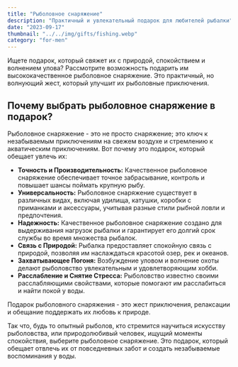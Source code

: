 ```yaml
---
title: "Рыболовное снаряжение"
description: "Практичный и увлекательный подарок для любителей рыбалки"
date: "2023-09-17"
thumbnail: "../../img/gifts/fishing.webp"
category: "for-men"
---
```


Ищете подарок, который свяжет их с природой, спокойствием и волнением улова? Рассмотрите возможность подарить им высококачественное рыболовное снаряжение. Это практичный, но волнующий жест, который улучшит их рыболовные приключения.

## Почему выбрать рыболовное снаряжение в подарок?

Рыболовное снаряжение - это не просто снаряжение; это ключ к незабываемым приключениям на свежем воздухе и стремлению к акватическим приключениям. Вот почему это подарок, который обещает увлечь их:

- **Точность и Производительность:** Качественное рыболовное снаряжение обеспечивает точное забрасывание, контроль и повышает шансы поймать крупную рыбу.
- **Универсальность:** Рыболовное снаряжение существует в различных видах, включая удилища, катушки, коробки с приманками и аксессуары, учитывая разные стили рыбной ловли и предпочтения.
- **Надежность:** Качественное рыболовное снаряжение создано для выдерживания нагрузок рыбалки и гарантирует его долгий срок службы во время множества рыбалок.
- **Связь с Природой:** Рыбалка предоставляет спокойную связь с природой, позволяя им наслаждаться красотой озер, рек и океанов.
- **Захватывающее Погоня:** Возбуждение уловом и волнение охоты делают рыболовство увлекательным и удовлетворяющим хобби.
- **Расслабление и Снятие Стресса:** Рыболовство известно своими расслабляющими свойствами, которые помогают им расслабиться и найти покой у воды.

Подарок рыболовного снаряжения - это жест приключения, релаксации и обещание поддержать их любовь к природе.

Так что, будь то опытный рыболов, кто стремится научиться искусству рыболовства, или природолюбивый человек, ищущий моменты спокойствия, выберите рыболовное снаряжение. Это подарок, который обещает отвлечь их от повседневных забот и создать незабываемые воспоминания у воды.
